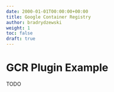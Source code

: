 ```yaml
---
date: 2000-01-01T00:00:00+00:00
title: Google Container Registry
author: bradrydzewski
weight: 1
toc: false
draft: true
---
```


# GCR Plugin Example

TODO